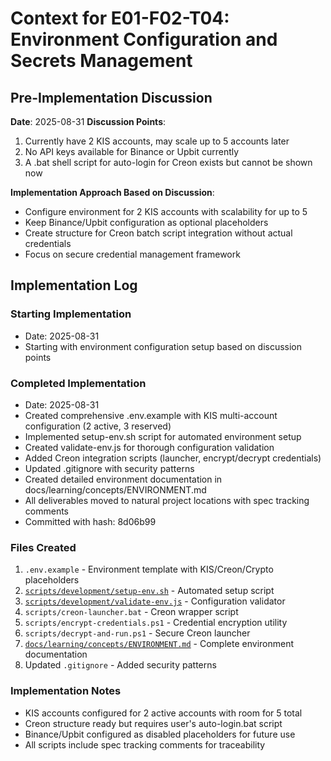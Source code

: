 # Context for E01-F02-T04: Environment Configuration and Secrets Management

## Pre-Implementation Discussion

**Date**: 2025-08-31
**Discussion Points**:
1. Currently have 2 KIS accounts, may scale up to 5 accounts later
2. No API keys available for Binance or Upbit currently
3. A .bat shell script for auto-login for Creon exists but cannot be shown now

**Implementation Approach Based on Discussion**:
- Configure environment for 2 KIS accounts with scalability for up to 5
- Keep Binance/Upbit configuration as optional placeholders
- Create structure for Creon batch script integration without actual credentials
- Focus on secure credential management framework

## Implementation Log

### Starting Implementation
- Date: 2025-08-31
- Starting with environment configuration setup based on discussion points

### Completed Implementation
- Date: 2025-08-31
- Created comprehensive .env.example with KIS multi-account configuration (2 active, 3 reserved)
- Implemented setup-env.sh script for automated environment setup
- Created validate-env.js for thorough configuration validation
- Added Creon integration scripts (launcher, encrypt/decrypt credentials)
- Updated .gitignore with security patterns
- Created detailed environment documentation in docs/learning/concepts/ENVIRONMENT.md
- All deliverables moved to natural project locations with spec tracking comments
- Committed with hash: 8d06b99

### Files Created
1. `.env.example` - Environment template with KIS/Creon/Crypto placeholders
2. [`scripts/development/setup-env.sh`](../../../../scripts/development/setup-env.sh) - Automated setup script
3. [`scripts/development/validate-env.js`](../../../../scripts/development/validate-env.js) - Configuration validator
4. `scripts/creon-launcher.bat` - Creon wrapper script
5. `scripts/encrypt-credentials.ps1` - Credential encryption utility
6. `scripts/decrypt-and-run.ps1` - Secure Creon launcher
7. [`docs/learning/concepts/ENVIRONMENT.md`](../../../../docs/learning/concepts/ENVIRONMENT.md) - Complete environment documentation
8. Updated `.gitignore` - Added security patterns

### Implementation Notes
- KIS accounts configured for 2 active accounts with room for 5 total
- Creon structure ready but requires user's auto-login.bat script
- Binance/Upbit configured as disabled placeholders for future use
- All scripts include spec tracking comments for traceability
